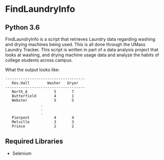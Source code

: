# FindLaundryInfo
## Python 3.6
FindLaundryInfo is a script that retrieves Laundry data regarding washing and drying machines being used. This is all done through the UMass Laundry Tracker.
This script is written in part of a data analysis project that looks at washing, and drying machine usage data and analyze the habits of college students across campus.

What the output looks like:
```
------------------------------------
   Res.Hall        Washer   Dryer
------------------------------------
   North_A            5       7
   Butterfield        4       1
   Webster            5       5
                .
                .
                .
   Pierpont           4       4
   Melville           3       3
   Prince             2       2
```

## Required Libraries
* Selenium
